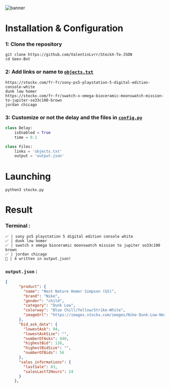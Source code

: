![banner](https://d2hlo835aj7uqe.cloudfront.net/production/wp-content/uploads/2021/04/Blog-social-v1.jpg)

# Installation & Configuration
### 1: Clone the repository
```
git clone https://github.com/ValentinLvrr/StockX-To-JSON
cd Geev-Bot
```

### 2: Add links or name to [`objects.txt`](https://github.com/ValentinLvrr/StockX-To-JSON/blob/main/objects.txt)
```
https://stockx.com/fr-fr/sony-ps5-playstation-5-digital-edition-console-white
dunk low homer
https://stockx.com/fr-fr/swatch-x-omega-bioceramic-moonswatch-mission-to-jupiter-so33c100-brown
jordan chicago
```

### 3: Customize or not the delay and the files in [`config.py`](https://github.com/ValentinLvrr/StockX-To-JSON/blob/main/config.py)
```py
class Delay:
    isEnabled = True
    time = 0.1

class Files:
    links = 'objects.txt'
    output = 'output.json'
```
# Launching
```
python3 stockx.py
```

# Result

### Terminal :
```
✅ | sony ps5 playstation 5 digital edition console white
✅ | dunk low homer
✅ | swatch x omega bioceramic moonswatch mission to jupiter so33c100 brown
✅ | jordan chicago
📝 | 4 written in output.json!
```
### `output.json` :
```json
{
      "product": {
        "name": "Next Nature Homer Simpson (GS)",
        "brand": "Nike",
        "gender": "child",
        "category": "Dunk Low",
        "colorway": "Blue Chill/Yellow/Strike-White",
        "imageUrl": "https://images.stockx.com/images/Nike-Dunk-Low-Next-Nature-Home-Simpson-GS-Product.jpg?fit=fill&bg=FFFFFF&w=700&h=500&fm=webp&auto=compress&trim=color&q=90&dpr=2&updated_at=1657198087"
      },
      "bid_ask_data": {
        "lowestAsk": 94,
        "lowestAskSize": "",
        "numberOfAsks": 440,
        "highestBid": 110,
        "highestBidSize": "",
        "numberOfBids": 56
      },
      "sales_informations": {
        "lastSale": 83,
        "salesLast72Hours": 24
      }
    },
```

